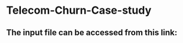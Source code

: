 # Telecom-Churn-Case-study

## The input file can be accessed from this link: 

<a href ="https://drive.google.com/file/d/1SWnADIda31mVFevFcfkGtcgBHTKKI94J/view?usp=sharing">
